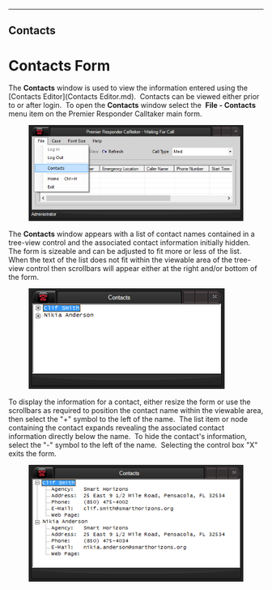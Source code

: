   --------------
  **Contacts**
  --------------

# Contacts Form

The **Contacts** window is used to view the information entered using
the [Contacts Editor](Contacts Editor.md).  Contacts can be viewed
either prior to or after login.  To open the **Contacts** window select
the  **File - Contacts** menu item on the Premier Responder Calltaker
main form.

<figure><img src=".gitbook/assets/Contacts_files/image001.png" alt=""><figcaption></figcaption></figure>

The **Contacts** window appears with a list of contact names contained
in a tree-view control and the associated contact information initially
hidden.  The form is sizeable and can be adjusted to fit more or less of
the list.  When the text of the list does not fit within the viewable
area of the tree-view control then scrollbars will appear either at the
right and/or bottom of the form.

<figure><img src=".gitbook/assets/Contacts_files/image002.png" alt=""><figcaption></figcaption></figure>

To display the information for a contact, either resize the form or use
the scrollbars as required to position the contact name within the
viewable area, then select the \"+\" symbol to the left of the name. 
The list item or node containing the contact expands revealing the
associated contact information directly below the name.  To hide the
contact\'s information, select the \"-\" symbol to the left of the
name.  Selecting the control box \"X\" exits the form.

<figure><img src=".gitbook/assets/Contacts_files/image003.png" alt=""><figcaption></figcaption></figure>
